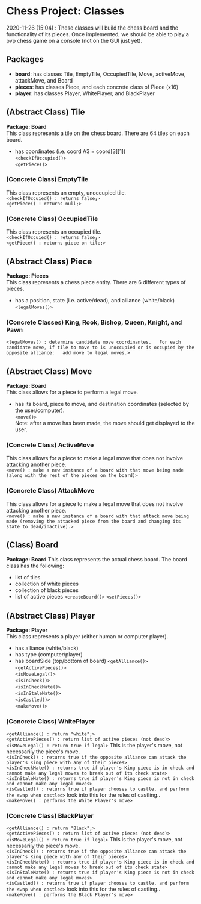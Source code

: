 # Chess Project: Classes
2020-11-26 (15:04) : These classes will build the chess board and the functionality of its pieces. Once implemented, we should be able to play a pvp chess game on a console (not on the GUI just yet).

## Packages
* **board**: has classes Tile, EmptyTile, OccupiedTile, Move, activeMove, attackMove, and Board
* **pieces**: has classes Piece, and each concrete class of Piece (x16)
* **player**: has classes Player, WhitePlayer, and BlackPlayer

## (Abstract Class) Tile
**Package: Board**  
This class represents a tile on the chess board. There are 64 tiles on each board.  
- has coordinates (i.e. coord A3 = coord[3][1])  
`<checkIfOccupied()>`  
`<getPiece()>`

### (Concrete Class) EmptyTile
This class represents an empty, unoccupied tile.  
`<checkIfOccuied() : returns false;>`  
`<getPiece() : returns null;>`

### (Concrete Class) OccupiedTile
This class represents an occupied tile.  
`<checkIfOccuied() : returns false;>`  
`<getPiece() : returns piece on tile;>`

## (Abstract Class) Piece
**Package: Pieces**  
This class represents a chess piece entity. There are 6 different types of pieces.  
- has a position, state (i.e. active/dead), and alliance (white/black)  
`<legalMoves()>`

### (Concrete Classes) King, Rook, Bishop, Queen, Knight, and Pawn
`<legalMoves() : determine candidate move coordinantes.  
 For each candidate move, if tile to move to is unoccupied or is occupied by the opposite alliance:  
 add move to legal moves.>`

## (Abstract Class) Move
**Package: Board**  
This class allows for a piece to perform a legal move.  
- has its board, piece to move, and destination coordinates (selected by the user/computer).  
`<move()>`  
Note: after a move has been made, the move should get displayed to the user.

### (Concrete Class) ActiveMove
This class allows for a piece to make a legal move that does not involve attacking another piece.  
`<move() : make a new instance of a board with that move being made (along with the rest of the pieces on the board)>`

### (Concrete Class) AttackMove
This class allows for a piece to make a legal move that does not involve attacking another piece.  
`<move() : make a new instance of a board with that attack move being made (removing the attacked piece from the board and changing its state to dead/inactive).>`

## (Class) Board
**Package: Board**
This class represents the actual chess board. The board class has the following:  
* list of tiles
* collection of white pieces
* collection of black pieces
* list of active pieces
`<createBoard()>`
`<setPieces()>`

## (Abstract Class) Player
**Package: Player**  
This class represents a player (either human or computer player).  
- has alliance (white/black)
- has type (computer/player)
- has boardSide (top/bottom of board)
`<getAlliance()>`  
`<getActivePieces()>`  
`<isMoveLegal()>`  
`<isInCheck()>`  
`<isInCheckMate()>`  
`<isInStaleMate()>`  
`<isCastled()>`  
`<makeMove()>`

### (Concrete Class) WhitePlayer
`<getAlliance() : return "white";>`  
`<getActivePieces() : return list of active pieces (not dead)>`  
`<isMoveLegal() : return true if legal>` This is the player's move, not necessarily the piece's move.  
`<isInCheck() : returns true if the opposite alliance can attack the player's King piece with any of their pieces>`  
`<isInCheckMate() : returns true if player's King piece is in check and cannot make any legal moves to break out of its check state>`  
`<isInStaleMate() : returns true if player's King piece is not in check and cannot make any legal moves>`  
`<isCastled() : returns true if player chooses to castle, and perform the swap when castled>` look into this for the rules of castling..  
`<makeMove() : performs the White Player's move>`

### (Concrete Class) BlackPlayer
`<getAlliance() : return "Black";>`  
`<getActivePieces() : return list of active pieces (not dead)>`  
`<isMoveLegal() : return true if legal>` This is the player's move, not necessarily the piece's move.  
`<isInCheck() : returns true if the opposite alliance can attack the player's King piece with any of their pieces>`  
`<isInCheckMate() : returns true if player's King piece is in check and cannot make any legal moves to break out of its check state>`  
`<isInStaleMate() : returns true if player's King piece is not in check and cannot make any legal moves>`  
`<isCastled() : returns true if player chooses to castle, and perform the swap when castled>` look into this for the rules of castling..  
`<makeMove() : performs the Black Player's move>`
